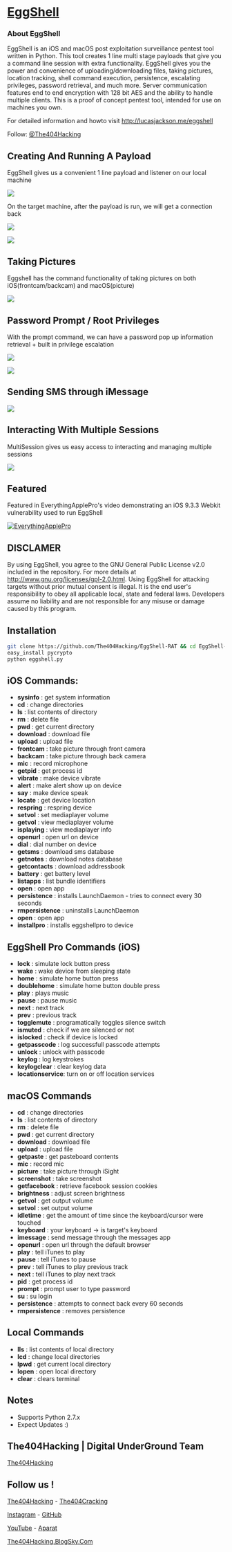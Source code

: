 # [EggShell](http://lucasjackson.me/eggshell)

### About EggShell

EggShell is an iOS and macOS post exploitation surveillance pentest tool written in Python.  This tool creates 1 line multi stage payloads that give you a command line session with extra functionality. EggShell gives you the power and convenience of uploading/downloading files, taking pictures, location tracking, shell command execution, persistence, escalating privileges, password retrieval, and much more.  Server communication features end to end encryption with 128 bit AES and the ability to handle multiple clients. This is a proof of concept pentest tool, intended for use on machines you own.


For detailed information and howto visit http://lucasjackson.me/eggshell

Follow: [@The404Hacking](https://T.me/The404Hacking)

## Creating And Running A Payload
EggShell gives us a convenient 1 line payload and listener on our local machine

[![](http://lucasjackson.me/images/eggshell/2.2.1/startup1.png)](https://T.me/The404Hacking)

On the target machine, after the payload is run, we will get a connection back

[![](http://lucasjackson.me/images/eggshell/2.2.1/runpayload.png)](https://T.me/The404Hacking)

[![](http://lucasjackson.me/images/eggshell/2.2.1/connectback.png)](https://T.me/The404Hacking)

## Taking Pictures
Eggshell has the command functionality of taking pictures on both iOS(frontcam/backcam) and macOS(picture)

[![](http://lucasjackson.me/images/eggshell/2.2.1/osxpicture.png)](https://T.me/The404Hacking)

## Password Prompt / Root Privileges
With the prompt command, we can have a password pop up information retrieval + built in privilege escalation

[![](http://lucasjackson.me/images/eggshell/2.2.1/osxprompt.png)](https://T.me/The404Hacking)

[![](http://lucasjackson.me/images/eggshell/2.2.1/escalateosx.png)](https://T.me/The404Hacking)

## Sending SMS through iMessage
[![](http://lucasjackson.me/images/eggshell/2.2.1/osximessage.png)](https://T.me/The404Hacking)

## Interacting With Multiple Sessions
MultiSession gives us easy access to interacting and managing multiple sessions

[![](http://lucasjackson.me/images/eggshell/multisessioninteractpictures.png)](https://T.me/The404Hackingl)

## Featured
Featured in EverythingApplePro's video demonstrating an iOS 9.3.3 Webkit vulnerability used to run EggShell

[![EverythingApplePro](http://lucasjackson.me/images/eggshell/2.2.1/featureeep.png)](https://www.youtube.com/embed/iko0bCVW-zk?start=209)

## DISCLAMER
By using EggShell, you agree to the GNU General Public License v2.0 included in the repository. For more details at http://www.gnu.org/licenses/gpl-2.0.html. Using EggShell for attacking targets without prior mutual consent is illegal. It is the end user's responsibility to obey all applicable local, state and federal laws. Developers assume no liability and are not responsible for any misuse or damage caused by this program.

## Installation
```sh
git clone https://github.com/The404Hacking/EggShell-RAT && cd EggShell-RAT
easy_install pycrypto
python eggshell.py
```

## iOS Commands:
* **sysinfo**        : get system information
* **cd**             : change directories
* **ls**             : list contents of directory
* **rm**             : delete file
* **pwd**            : get current directory
* **download**       : download file
* **upload**         : upload file
* **frontcam**       : take picture through front camera
* **backcam**        : take picture through back camera
* **mic**            : record microphone
* **getpid**         : get process id
* **vibrate**        : make device vibrate
* **alert**          : make alert show up on device
* **say**            : make device speak
* **locate**         : get device location
* **respring**       : respring device
* **setvol**         : set mediaplayer volume
* **getvol**         : view mediaplayer volume
* **isplaying**      : view mediaplayer info
* **openurl**        : open url on device
* **dial**           : dial number on device
* **getsms**         : download sms database
* **getnotes**       : download notes database
* **getcontacts**    : download addressbook
* **battery**        : get battery level
* **listapps**       : list bundle identifiers
* **open**           : open app
* **persistence**    : installs LaunchDaemon - tries to connect every 30 seconds
* **rmpersistence**  : uninstalls LaunchDaemon
* **open**           : open app
* **installpro**     : installs eggshellpro to device


## EggShell Pro Commands (iOS)
* **lock**           : simulate lock button press
* **wake**           : wake device from sleeping state
* **home**           : simulate home button press
* **doublehome**     : simulate home button double press
* **play**           : plays music
* **pause**          : pause music
* **next**           : next track
* **prev**           : previous track
* **togglemute**     : programatically toggles silence switch
* **ismuted**        : check if we are silenced or not
* **islocked**       : check if device is locked
* **getpasscode**    : log successfull passcode attempts
* **unlock**         : unlock with passcode
* **keylog**         : log keystrokes
* **keylogclear**    : clear keylog data
* **locationservice**: turn on or off location services


## macOS Commands
* **cd**             : change directories
* **ls**             : list contents of directory
* **rm**             : delete file
* **pwd**            : get current directory
* **download**       : download file
* **upload**         : upload file
* **getpaste**       : get pasteboard contents
* **mic**            : record mic
* **picture**        : take picture through iSight
* **screenshot**     : take screenshot
* **getfacebook**    : retrieve facebook session cookies
* **brightness**     : adjust screen brightness
* **getvol**         : get output volume
* **setvol**         : set output volume
* **idletime**       : get the amount of time since the keyboard/cursor were touched
* **keyboard**       : your keyboard -> is target's keyboard
* **imessage**       : send message through the messages app
* **openurl**        : open url through the default browser
* **play**           : tell iTunes to play
* **pause**          : tell iTunes to pause
* **prev**           : tell iTunes to play previous track
* **next**           : tell iTunes to play next track
* **pid**            : get process id
* **prompt**         : prompt user to type password
* **su**             : su login
* **persistence**    : attempts to connect back every 60 seconds
* **rmpersistence**  : removes persistence

## Local Commands
* **lls**            : list contents of local directory
* **lcd**            : change local directories
* **lpwd**           : get current local directory
* **lopen**          : open local directory
* **clear**          : clears terminal

## Notes
* Supports Python 2.7.x
* Expect Updates :)

## The404Hacking | Digital UnderGround Team
[The404Hacking](https://T.me/The404Hacking)

## Follow us !
[The404Hacking](https://T.me/The404Hacking) - [The404Cracking](https://T.me/The404Cracking)

[Instagram](https://instagram.com/The404Hacking) - [GitHub](https://github.com/The404Hacking)

[YouTube](http://yon.ir/youtube404) - [Aparat](http://www.aparat.com/The404Hacking)

[The404Hacking.BlogSky.Com](http://the404hacking.blogsky.com)

